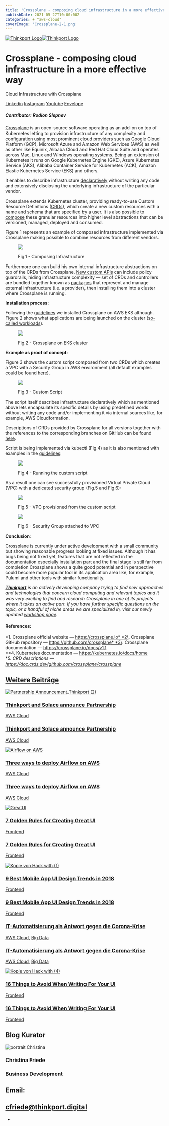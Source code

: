 ```yaml
---
title: 'Crossplane - composing cloud infrastructure in a more effective way'
publishDate: 2021-05-27T10:00:00Z
categories: + "aws-cloud"
coverImage: 'Crossplane-2-1.png'
---
```


[![Thinkport Logo](images/Logo_horizontral_new-ovavzp5ztqmosy1yz1jrwr9fv5swhtoc0bky3tkc3g.png 'Logo Bright Colours')](https://thinkport.digital)[![Thinkport Logo](images/Logo_horizontral_new-ovavzp5ztqmosy1yz1jrwr9fv5swhtoc0bky3tkc3g.png 'Logo Bright Colours')](https://thinkport.digital)

# Crossplane - composing cloud infrastructure in a more effective way

Cloud Infrastructure with Crossplane

[Linkedin](https://www.linkedin.com/company/11759873) [Instagram](https://www.instagram.com/thinkport/) [Youtube](https://www.youtube.com/channel/UCnke3WYRT6bxuMK2t4jw2qQ) [Envelope](mailto:tdrechsel@thinkport.digital)[](#linksection)

##### _Contributor: Rodion Slepnev_

[Crossplane](https://crossplane.io/) is an open-source software operating as an add-on on top of Kubernetes letting to provision infrastructure of any complexity and configuration using most prominent cloud providers such as Google Cloud Platform (GCP), Microsoft Azure and Amazon Web Services (AWS) as well as other like Equinix, Alibaba Cloud and Red Hat Cloud Suite and operates across Mac, Linux and Windows operating systems. Being an extension of Kubernetes it runs on Google Kubernetes Engine (GKE), Azure Kubernetes Service (AKS), Alibaba Container Service for Kubernetes (ACK), Amazon Elastic Kubernetes Service (EKS) and others.

It enables to describe infrastructure [declaratively](https://crossplane.io/docs/v1.1/getting-started/provision-infrastructure.html) without writing any code and extensively disclosing the underlying infrastructure of the particular vendor. 

Crossplane extends Kubernetes cluster, providing ready-to-use Custom Resource Definitions ([CRDs](https://kubernetes.io/docs/tasks/extend-kubernetes/custom-resources/custom-resource-definitions/)), which create a new custom resources with a name and schema that are specified by a user. It is also possible to [compose](https://crossplane.io/docs/v1.1/concepts/composition.html) these granular resources into higher level abstractions that can be versioned, managed, deployed and consumed.

Figure 1 represents an example of composed infrastructure implemented via Crossplane making possible to combine resources from different vendors.

<figure>

![](images/Crossplane-1.png)

<figcaption>

Fig.1 - Composing Infrastructure

</figcaption>

</figure>

Furthermore one can build his own internal infrastructure abstractions on top of the CRDs from Crossplane. [New custom APIs](https://github.com/crossplane/crossplane/blob/1aa83092172bdf0d2ed64754d33517c612ff7368/design/one-pager-package-format-v2.md) can include policy guardrails, hiding infrastructure complexity — set of CRDs and controllers are bundled together known as [packages](https://crossplane.io/docs/v1.1/concepts/packages.html) that represent and manage external infrastructure (i.e. a provider), then installing them into a cluster where Crossplane is running.

**Installation process:** 

Following the [guidelines](https://crossplane.io/docs/v1.1/getting-started/install-configure.html) we installed Crossplane on AWS EKS although. Figure 2 shows what applications are being launched on the cluster (s[o-called workloads](https://kubernetes.io/docs/concepts/workloads/)).

<figure>

![](images/Crossplane-2.jpeg)

<figcaption>

Fig.2 - Crossplane on EKS cluster

</figcaption>

</figure>

**Example as proof of concept:** 

Figure 3 shows the custom script composed from two CRDs which creates a VPC with a Security Group in AWS environment (all default examples could be found [here](https://github.com/crossplane/provider-aws/tree/master/examples)).

<figure>

![](images/Crossplane-3.png)

<figcaption>

Fig.3 - Custom Script

</figcaption>

</figure>

The script itself describes infrastructure declaratively which as mentioned above lets encapsulate its specific details by using predefined words without writing any code and/or implementing it via internal sources like, for example, AWS Cloudformation. 

Descriptions of CRDs provided by Crossplane for all versions together with the references to the corresponding branches on GitHub can be found [here](https://doc.crds.dev/github.com/crossplane/crossplane). 

Script is being implemented via kubectl (Fig.4) as it is also mentioned with examples in the [guidelines](https://crossplane.io/docs/v1.1/getting-started/provision-infrastructure.html):

<figure>

![](images/Crossplane-4.png)

<figcaption>

Fig.4 - Running the custom script

</figcaption>

</figure>

As a result one can see successfully provisioned Virtual Private Cloud (VPC) with a dedicated security group (Fig.5 and Fig.6):

<figure>

![](images/Crossplane-5.jpeg)

<figcaption>

Fig.5 - VPC provisioned from the custom script

</figcaption>

</figure>

<figure>

![](images/Crossplane-6.jpeg)

<figcaption>

Fig.6 - Security Group attached to VPC

</figcaption>

</figure>

**Conclusion**: 

Crossplane is currently under active development with a small community but showing reasonable progress looking at fixed issues. Although it has bugs being not fixed yet, features that are not reflected in the documentation especially installation part and the final stage is still far from completion Crossplane shows a quite good potential and in perspective could become more popular tool in its application area like, for example, Pulumi and other tools with similar functionality.

_[**Thinkport**](https://thinkport.digital/cloud-excellence-workshops/) is an actively developing company trying to find new approaches and technologies that concern cloud computing and relevant topics and it was very exciting to find and research Crossplane in one of its projects where it takes an active part. If you have further specific questions on the topic, or a handful of niche areas we are specialized in, visit our newly updated [workshop page](https://thinkport.digital/cloud-excellence-workshops/)._

#### References: 

*1\. Crossplane official website — https://crossplane.io* *2\. Crossplane GitHub repository — https://github.com/crossplane* *3\. Crossplane documentation — https://crossplane.io/docs/v1.1  
**4\. Kubernetes documentation — https://kubernetes.io/docs/home  
**5\. CRD descriptions — https://doc.crds.dev/github.com/crossplane/crossplane*

## [Weitere Beiträge](https://thinkport.digital/blog)

[![Partnership Announcement_Thinkport (2)](images/Partnership-Announcement_Thinkport-2-1024x696.png 'Partnership Announcement_Thinkport (2)')](https://thinkport.digital/thinkport-solace-partnership/)

### [Thinkport and Solace announce Partnership](https://thinkport.digital/thinkport-solace-partnership/ 'Thinkport and Solace announce Partnership')

[AWS Cloud](https://thinkport.digital/category/aws-cloud/)

### [Thinkport and Solace announce Partnership](https://thinkport.digital/thinkport-solace-partnership/ 'Thinkport and Solace announce Partnership')

[AWS Cloud](https://thinkport.digital/category/aws-cloud/)

[![Airflow on AWS](images/Kafka-1-1024x696.png 'picture blog post Airflow')](https://thinkport.digital/how-to-deploy-airflow-on-aws/)

### [Three ways to deploy Airflow on AWS](https://thinkport.digital/how-to-deploy-airflow-on-aws/ 'Three ways to deploy Airflow on AWS')

[AWS Cloud](https://thinkport.digital/category/aws-cloud/)

### [Three ways to deploy Airflow on AWS](https://thinkport.digital/how-to-deploy-airflow-on-aws/ 'Three ways to deploy Airflow on AWS')

[AWS Cloud](https://thinkport.digital/category/aws-cloud/)

[![GreatUI](images/Kopie-von-Hack-with.png 'GreatUI')](https://thinkport.digital/7-golden-rules-for-creating-great-ui/)

### [7 Golden Rules for Creating Great UI](https://thinkport.digital/7-golden-rules-for-creating-great-ui/ '7 Golden Rules for Creating Great UI')

[Frontend](https://thinkport.digital/category/frontend/)

### [7 Golden Rules for Creating Great UI](https://thinkport.digital/7-golden-rules-for-creating-great-ui/ '7 Golden Rules for Creating Great UI')

[Frontend](https://thinkport.digital/category/frontend/)

[![Kopie von Hack with (1)](images/Kopie-von-Hack-with-1.png 'Kopie von Hack with (1)')](https://thinkport.digital/9-best-mobile-app-ui-design-trends-in-2018/)

### [9 Best Mobile App UI Design Trends in 2018](https://thinkport.digital/9-best-mobile-app-ui-design-trends-in-2018/ '9 Best Mobile App UI Design Trends in 2018')

[Frontend](https://thinkport.digital/category/frontend/)

### [9 Best Mobile App UI Design Trends in 2018](https://thinkport.digital/9-best-mobile-app-ui-design-trends-in-2018/ '9 Best Mobile App UI Design Trends in 2018')

[Frontend](https://thinkport.digital/category/frontend/)

### [IT-Automatisierung als Antwort gegen die Corona-Krise](https://thinkport.digital/it-automatisierung-als-antwort-gegen-die-corona-krise/ 'IT-Automatisierung als Antwort gegen die Corona-Krise')

[AWS Cloud](https://thinkport.digital/category/aws-cloud/), [Big Data](https://thinkport.digital/category/big-data/)

### [IT-Automatisierung als Antwort gegen die Corona-Krise](https://thinkport.digital/it-automatisierung-als-antwort-gegen-die-corona-krise/ 'IT-Automatisierung als Antwort gegen die Corona-Krise')

[AWS Cloud](https://thinkport.digital/category/aws-cloud/), [Big Data](https://thinkport.digital/category/big-data/)

[![Kopie von Hack with (4)](images/Kopie-von-Hack-with-4.png 'Kopie von Hack with (4)')](https://thinkport.digital/16-things-to-avoid-when-writing-for-your-ui/)

### [16 Things to Avoid When Writing For Your UI](https://thinkport.digital/16-things-to-avoid-when-writing-for-your-ui/ '16 Things to Avoid When Writing For Your UI')

[Frontend](https://thinkport.digital/category/frontend/)

### [16 Things to Avoid When Writing For Your UI](https://thinkport.digital/16-things-to-avoid-when-writing-for-your-ui/ '16 Things to Avoid When Writing For Your UI')

[Frontend](https://thinkport.digital/category/frontend/)

## Blog Kurator

![portrait Christina](images/Christina.png)

### Christina Friede

### Business Development

## Email:

## [cfriede@thinkport.digital](mailto:cfriede@thinkport.digital)

- [](https://www.linkedin.com/in/christina-friede-2a6426168/)
